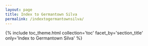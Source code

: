 ```yaml
---
layout: page
title: Index to Germantown Silva
permalink: /indextogermantownsilva/
---
```


{% include toc_theme.html collection='toc' facet_by='section_title' only='Index to Germantown Silva' %}
